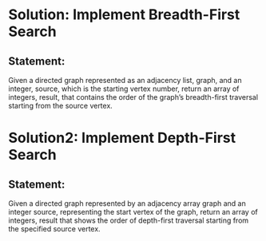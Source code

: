# Solution: Implement Breadth-First Search
## Statement: 
Given a directed graph represented as an adjacency list, graph, and an integer, source, which is the starting vertex number, return an array of integers, result, that contains the order of the graph’s breadth-first traversal starting from the source vertex.
# Solution2: Implement Depth-First Search
## Statement: 
Given a directed graph represented by an adjacency array graph and an integer source, representing the start vertex of the graph, return an array of integers, result that shows the order of depth-first traversal starting from the specified source vertex.
